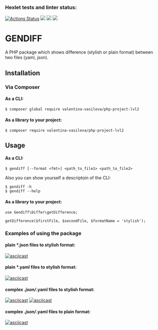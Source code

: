 ### Hexlet tests and linter status:
[![Actions Status](https://github.com/Valentina-Vasileva/php-project-lvl2/workflows/hexlet-check/badge.svg)](https://github.com/Valentina-Vasileva/php-project-lvl2/actions)
![](https://github.com/Valentina-Vasileva/php-project-lvl2/workflows/PHP%20test/badge.svg)
<a href="https://codeclimate.com/github/Valentina-Vasileva/php-project-lvl2/maintainability"><img src="https://api.codeclimate.com/v1/badges/eaa92505ee1615e22030/maintainability" /></a>
<a href="https://codeclimate.com/github/Valentina-Vasileva/php-project-lvl2/test_coverage"><img src="https://api.codeclimate.com/v1/badges/eaa92505ee1615e22030/test_coverage" /></a>

GENDIFF
========

A PHP package which shows difference (stylish or plain format) between two files (yaml, json).

Installation  
------------
### Via Composer

#### As a CLI:
    $ composer global require valentina-vasileva/php-project-lvl2
   
#### As a library to your project:
    $ composer require valentina-vasileva/php-project-lvl2
    
Usage
-----
#### As a CLI:  
    $ gendiff [--format <fmt>] <path_to_file1> <path_to_file2>
    
Also you can show yourself a descriptoin of the CLI:

    $ gendiff -h
    $ gendiff --help

#### As a library to your project:
    use Gendiff\Differ\getDifference;
    
    getDifference($firstFile, $secondFile, $formatName = 'stylish');
    
### Examples of using the package

#### plain *.json files to stylish format:
[![asciicast](https://asciinema.org/a/Y1Rs8zuuV0BK0CwWpmdw2PMj4.svg)](https://asciinema.org/a/Y1Rs8zuuV0BK0CwWpmdw2PMj4)

#### plain *.yaml files to stylish format:
[![asciicast](https://asciinema.org/a/A6YxQ8x3tyhNzRFhh50k6p1Ir.svg)](https://asciinema.org/a/A6YxQ8x3tyhNzRFhh50k6p1Ir)

#### complex *.json/*.yaml files to stylish format:
[![asciicast](https://asciinema.org/a/uF8ACdXkqEyc5frWpo7mTPcnj.svg)](https://asciinema.org/a/uF8ACdXkqEyc5frWpo7mTPcnj)
[![asciicast](https://asciinema.org/a/oaYAGLM5GSjVTex6srZlSWyTV.svg)](https://asciinema.org/a/oaYAGLM5GSjVTex6srZlSWyTV)

#### complex *.json/*.yaml files to plain format:
[![asciicast](https://asciinema.org/a/55oPisizLekmOWzF798ILwKcV.svg)](https://asciinema.org/a/55oPisizLekmOWzF798ILwKcV)
